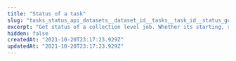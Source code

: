 ```yaml
---
title: "Status of a task"
slug: "tasks_status_api_datasets__dataset_id__tasks__task_id__status_get"
excerpt: "Get status of a collection level job. Whether its starting, running, failed or finished."
hidden: false
createdAt: "2021-10-20T23:17:23.929Z"
updatedAt: "2021-10-20T23:17:23.929Z"
---
```

